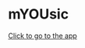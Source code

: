 # mYOUsic

<!-- ## Full stack web application  -->

<!-- <p>
    Technologies used: MongoDB, Express, Node, Bootstrap
</p>
<p>
    Languages used: HTML, CSS and TypeScript
</p>

<p>
    By: 
</p>
<ul>
    <li>
        Enrique Marcelo Villa García A01193635
    </li> 
    <li>
        Diego Alberto Partida González A01195444
    </li>
</ul> -->

<a href="https://myousicapp.onrender.com/">
    Click to go to the app
</a>
